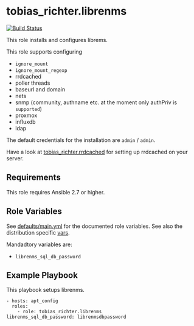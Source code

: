# tobias_richter.librenms

[![Build Status](https://travis-ci.org/tobias-richter/ansible-librenms.svg?branch=master)](https://travis-ci.org/tobias-richter/ansible-librenms)

This role installs and configures librems.

This role supports configuring
* `ignore_mount`
* `ignore_mount_regexp`
* rrdcached
* poller threads
* baseurl and domain
* nets
* snmp (community, authname etc. at the moment only authPriv is
  `supported`)
* proxmox
* influxdb
* ldap

The default credentials for the installation are `admin` / `admin`.

Have a look at
[tobias_richter.rrdcached](https://galaxy.ansible.com/tobias_richter/rrdcached)
for setting up rrdcached on your server.

## Requirements

This role requires Ansible 2.7 or higher.

## Role Variables

See [defaults/main.yml](defaults/main.yml) for the documented role variables.
See also the distribution specific [vars](vars).

Mandadtory variables are:
* `librenms_sql_db_password`

## Example Playbook

This playbook setups librenms.

    - hosts: apt_config
	  roles:
	    - role: tobias_richter.librenms
    librenms_sql_db_password: librenmsdbpassword 